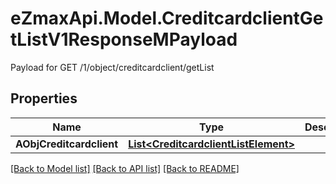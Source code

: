 # eZmaxApi.Model.CreditcardclientGetListV1ResponseMPayload
Payload for GET /1/object/creditcardclient/getList

## Properties

Name | Type | Description | Notes
------------ | ------------- | ------------- | -------------
**AObjCreditcardclient** | [**List&lt;CreditcardclientListElement&gt;**](CreditcardclientListElement.md) |  | 

[[Back to Model list]](../README.md#documentation-for-models) [[Back to API list]](../README.md#documentation-for-api-endpoints) [[Back to README]](../README.md)

